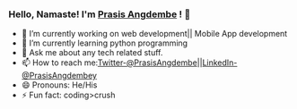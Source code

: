### Hello, Namaste! I'm [Prasis Angdembe](https://www.facebook.com/prasisangdembe) ! 👋




- 🔭 I’m currently working on web development|| Mobile App development
- 🌱 I’m currently learning python programming
- 💬 Ask me about any tech related stuff.
- 📫 How to reach me:[Twitter-@PrasisAngdembe](https://twitter.com/PrasisAngdembe)||[LinkedIn-@PrasisAngdembey](https://www.linkedin.com/in/prasis-angdembey-583a221a2)
- 😄 Pronouns: He/His
- ⚡ Fun fact: coding>crush

